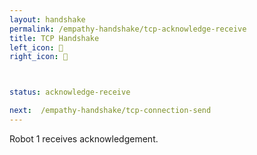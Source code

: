 ```yaml
---
layout: handshake
permalink: /empathy-handshake/tcp-acknowledge-receive
title: TCP Handshake
left_icon: 🤖
right_icon: 🤖



status: acknowledge-receive

next:  /empathy-handshake/tcp-connection-send
---
```



Robot 1 receives acknowledgement.


